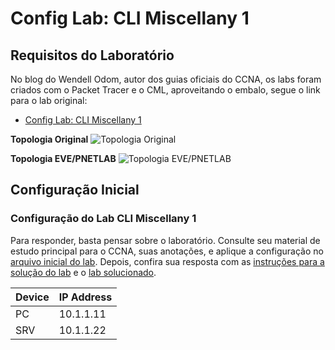 # Config Lab: CLI Miscellany 1

## Requisitos do Laboratório

No blog do Wendell Odom, autor dos guias oficiais do CCNA, os labs foram criados com o Packet Tracer e o CML, aproveitando o embalo, segue o link para o lab original:

- [Config Lab: CLI Miscellany 1](https://www.certskills.com/clab106/)

**Topologia Original**
![Topologia Original](./assets/img/00-topology.png)

**Topologia EVE/PNETLAB**
![Topologia EVE/PNETLAB](./assets/img/01-topology.png)

## Configuração Inicial

### Configuração do Lab CLI Miscellany 1

Para responder, basta pensar sobre o laboratório. Consulte seu material de estudo principal para o CCNA, suas anotações, e aplique a configuração no [arquivo inicial do lab](./assets/lab/21_config-lab-cli-miscellany-1_inicial.zip). Depois, confira sua resposta com as [instruções para a solução do lab](./lab-solution.md) e o [lab solucionado](./assets/lab/21_config-lab-cli-miscellany-1_resolvido).

| Device | IP Address|
| --- | --- |
| PC | 10.1.1.11 |
| SRV | 10.1.1.22 |

